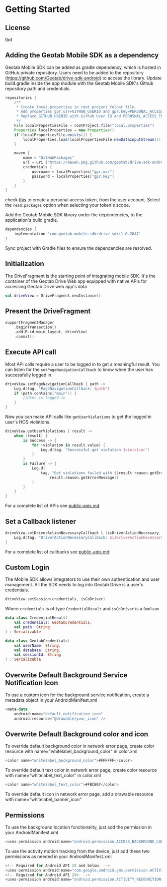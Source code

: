 # Getting Started 

## License

tbd  

## Adding the Geotab Mobile SDK as a dependency  
Geotab Mobile SDK can be added as gradle dependency, which is hosted in GitHub private repository. Users need to be added to the repository (https://github.com/Geotab/drive-sdk-android) to access the library.
Update build.gradle inside the app module with the Geotab Mobile SDK's Github repository path and credentials.

``` Groovy
repositories {
    /**
     * Create local.properties in root project folder file.
     * Add properties gpr.usr=GITHUB_USERID and gpr.key=PERSONAL_ACCESS_TOKEN.
     * Replace GITHUB_USERID with Github User ID and PEROSNAL_ACCESS_TOKEN with a personal access token for this user.
     */
    File localPropertiesFile = rootProject.file("local.properties")
    Properties localProperties = new Properties()
    if (localPropertiesFile.exists()) {
        localProperties.load(localPropertiesFile.newDataInputStream())
    }

    maven {
        name = "GitHubPackages"
        url = uri {"https://maven.pkg.github.com/geotab/drive-sdk-android"}
        credentials {
            username = localProperties["gpr.usr"]
            password = localProperties["gpr.key"]
        }
    }
}
```
check [this](https://docs.github.com/en/github/authenticating-to-github/keeping-your-account-and-data-secure/creating-a-personal-access-token#creating-a-token) to create a personal access token, from the user account. Select the `read:packages` option when selecting your token's scope.

Add the Geotab Mobile SDK library under the dependencies, to the application's build gradle.
``` Groovy
dependencies {
    implementation 'com.geotab.mobile.sdk:drive-sdk:1.0.2047'
}
```
Sync project with Gradle files to ensure the dependencies are resolved.

## Initialization

The DriveFragment is the starting point of integrating mobile SDK. It's the container of the Geotab Drive Web app equipped with native APIs for accessing Geotab Drive web app's data
```kotlin
val driveView = DriveFragment.newInstance()  
```

## Present the DriveFragment

```kotlin
supportFragmentManager
    .beginTransaction()
    .add(R.id.main_layout, driveView)
    .commit()
```
## Execute API call

Most API calls require a user to be logged in to get a meaningful result.  You can listen for the `setPageNavigationCallback` to know when the user has successfully logged in.
```kotlin
driveView.setPageNavigationCallback { path ->
    Log.d(tag, "PageNavigationCallback: $path")
    if (path.contains("main")) {
        //User is logged in
    }
}
```
Now you can make API calls like `getUserViolations` to get the logged in user's HOS violations. 
```kotlin
driveView.getUserViolations { result ->
    when (result) {
        is Success -> {
            for (violation in result.value) {
                Log.d(tag, "Successful get violation $violation")
            }
        }
        is Failure -> {
            Log.d(
                tag, "Get violations failed with ${result.reason.getErrorCode()}," +
                    result.reason.getErrorMessage()
            )
        }
    }
}
```  

For a complete list of APIs see [public-apis.md](./public-apis.md)

## Set a Callback listener
```kotlin
driveView.setDriverActionNecessaryCallback { (isDriverActionNecessary, driverActionType) ->
    Log.d(tag, "DriverActionNecessaryCallback: $isDriverActionNecessary, $driverActionType ")
}
```

For a complete list of callbacks see [public-apis.md](./public-apis.md)
## Custom Login

The Mobile SDK allows integrators to use their own authentication and user management. All the SDK needs to log into Geotab Drive is a user's credentials.

```kotlin
driveView.setSession(credentials, isCoDriver)
```
Where `credentials` is of type `CredentialResult` and `isCoDriver` is a `Boolean`
```kotlin
data class CredentialResult(
    val credentials: GeotabCredentials,
    val path: String
) : Serializable

data class GeotabCredentials(
    val userName: String,
    val database: String,
    val sessionId: String
) : Serializable
``` 

## Overwrite Default Background Service Notification Icon

To use a custom icon for the background service notification, create a metadata object in your AndroidManifest.xml
```kotlin
<meta-data
    android:name="default_notification_icon"
    android:resource="@drawable/your_icon" />
```

## Overwrite Default Background color and icon

To override default background color in network error page, create color resource with name="whitelabel_background_color" in color.xml
```kotlin
<color name="whitelabel_background_color">#FFFFFF</color>
```
To override default text color in network error page, create color resource with name="whitelabel_text_color" in color.xml
```kotlin
<color name="whitelabel_text_color">#FBCE07</color>
```
To override default icon in network error page, add a drawable resource with name="whitelabel_banner_icon"

## Permissions

To use the background location functionality, just add the permission in your AndroidManifest.xml

```kotlin
<uses-permission android:name="android.permission.ACCESS_BACKGROUND_LOCATION" />
```

To use the activity motion tracking from the device, just add these two permissions as needed in your AndroidManifest.xml

```kotlin
<!-- Required for Android API 28 and below. -->
<uses-permission android:name="com.google.android.gms.permission.ACTIVITY_RECOGNITION" />
<!-- Required for Android API 29+. -->
<uses-permission android:name="android.permission.ACTIVITY_RECOGNITION" />
```
